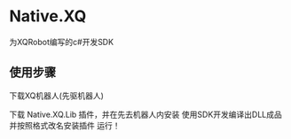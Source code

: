 # Native.XQ
为XQRobot编写的c#开发SDK

## 使用步骤
下载XQ机器人(先驱机器人)

下载 Native.XQ.Lib 插件，并在先去机器人内安装
使用SDK开发编译出DLL成品并按照格式改名安装插件
运行！
